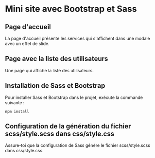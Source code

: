 # Mini site avec Bootstrap et Sass

## Page d'accueil
La page d'accueil présente les services qui s'affichent dans une modale avec un effet de slide.

## Page avec la liste des utilisateurs
Une page qui affiche la liste des utilisateurs.

## Installation de Sass et Bootstrap
Pour installer Sass et Bootstrap dans le projet, exécute la commande suivante :

`npm install`

## Configuration de la génération du fichier scss/style.scss dans css/style.css
Assure-toi que la configuration de Sass génère le fichier scss/style.scss dans css/style.css.

